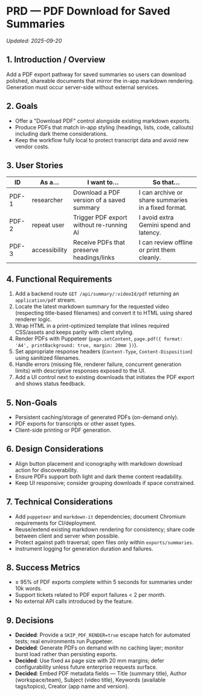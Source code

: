 # PRD — PDF Download for Saved Summaries

_Updated: 2025-09-20_

## 1. Introduction / Overview
Add a PDF export pathway for saved summaries so users can download polished, shareable documents that mirror the in-app markdown rendering. Generation must occur server-side without external services.

## 2. Goals
- Offer a "Download PDF" control alongside existing markdown exports.
- Produce PDFs that match in-app styling (headings, lists, code, callouts) including dark theme considerations.
- Keep the workflow fully local to protect transcript data and avoid new vendor costs.

## 3. User Stories
| ID    | As a…        | I want to…                                   | So that…                                      |
|-------|--------------|-----------------------------------------------|-----------------------------------------------|
| PDF-1 | researcher    | Download a PDF version of a saved summary     | I can archive or share summaries in a fixed format. |
| PDF-2 | repeat user   | Trigger PDF export without re-running AI      | I avoid extra Gemini spend and latency.       |
| PDF-3 | accessibility | Receive PDFs that preserve headings/links     | I can review offline or print them cleanly.   |

## 4. Functional Requirements
1. Add a backend route `GET /api/summary/:videoId/pdf` returning an `application/pdf` stream.
2. Locate the latest markdown summary for the requested video (respecting title-based filenames) and convert it to HTML using shared renderer logic.
3. Wrap HTML in a print-optimized template that inlines required CSS/assets and keeps parity with client styling.
4. Render PDFs with Puppeteer (`page.setContent`, `page.pdf({ format: 'A4', printBackground: true, margin: 20mm })`).
5. Set appropriate response headers (`Content-Type`, `Content-Disposition`) using sanitized filenames.
6. Handle errors (missing file, renderer failure, concurrent generation limits) with descriptive responses exposed to the UI.
7. Add a UI control next to existing downloads that initiates the PDF export and shows status feedback.

## 5. Non-Goals
- Persistent caching/storage of generated PDFs (on-demand only).
- PDF exports for transcripts or other asset types.
- Client-side printing or PDF generation.

## 6. Design Considerations
- Align button placement and iconography with markdown download action for discoverability.
- Ensure PDFs support both light and dark theme content readability.
- Keep UI responsive; consider grouping downloads if space constrained.

## 7. Technical Considerations
- Add `puppeteer` and `markdown-it` dependencies; document Chromium requirements for CI/deployment.
- Reuse/extend existing markdown rendering for consistency; share code between client and server when possible.
- Protect against path traversal; open files only within `exports/summaries`.
- Instrument logging for generation duration and failures.

## 8. Success Metrics
- ≥ 95% of PDF exports complete within 5 seconds for summaries under 10k words.
- Support tickets related to PDF export failures < 2 per month.
- No external API calls introduced by the feature.

## 9. Decisions
- **Decided**: Provide a `SKIP_PDF_RENDER=true` escape hatch for automated tests; real environments run Puppeteer.
- **Decided**: Generate PDFs on demand with no caching layer; monitor burst load rather than persisting exports.
- **Decided**: Use fixed `A4` page size with 20 mm margins; defer configurability unless future enterprise requests surface.
- **Decided**: Embed PDF metadata fields — Title (summary title), Author (workspace/team), Subject (video title), Keywords (available tags/topics), Creator (app name and version).
